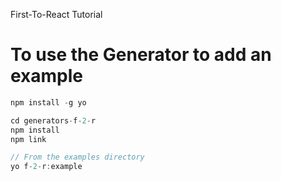 First-To-React Tutorial

# To use the Generator to add an example

```javascript
npm install -g yo

cd generators-f-2-r
npm install
npm link

// From the examples directory
yo f-2-r:example
```